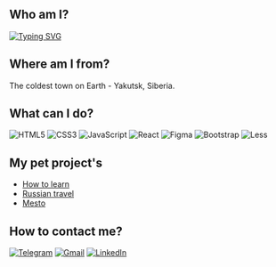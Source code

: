 ## Who am I?
[![Typing SVG](https://readme-typing-svg.herokuapp.com?size=24&duration=3000&color=000000&background=FFB41900&vCenter=true&height=30&lines=Hi%2C+my+name+is+Simon)](https://git.io/typing-svg)
## Where am I from?
The coldest town on Earth - Yakutsk, Siberia.
## What can I do?
   ![HTML5](https://img.shields.io/badge/html5-%23E34F26.svg?style=for-the-badge&logo=html5&logoColor=white)  ![CSS3](https://img.shields.io/badge/css3-%231572B6.svg?style=for-the-badge&logo=css3&logoColor=white) ![JavaScript](https://img.shields.io/badge/javascript-%23323330.svg?style=for-the-badge&logo=javascript&logoColor=%23F7DF1E) ![React](https://img.shields.io/badge/react-%2320232a.svg?style=for-the-badge&logo=react&logoColor=%2361DAFB)   ![Figma](https://img.shields.io/badge/figma-%23F24E1E.svg?style=for-the-badge&logo=figma&logoColor=white) 
   ![Bootstrap](https://img.shields.io/badge/bootstrap-%23563D7C.svg?style=for-the-badge&logo=bootstrap&logoColor=white)   ![Less](https://img.shields.io/badge/less-2B4C80?style=for-the-badge&logo=less&logoColor=white)

## My pet project's
- [How to learn](https://github.com/Simonssib/how-to-learn)
- [Russian travel](https://github.com/Simonssib/russian-travel)
- [Mesto](https://github.com/Simonssib/mesto)
## How to contact me?
[![Telegram](https://img.shields.io/badge/Telegram-2CA5E0?style=for-the-badge&logo=telegram&logoColor=white)](https://t.me/s1mon_alek) [![Gmail](https://img.shields.io/badge/Gmail-D14836?style=for-the-badge&logo=gmail&logoColor=white)](mailto:alekseevsimon@gmail.com) [![LinkedIn](https://img.shields.io/badge/linkedin-%230077B5.svg?style=for-the-badge&logo=linkedin&logoColor=white)](https://www.linkedin.com/in/simon-alekseev-246382236)
